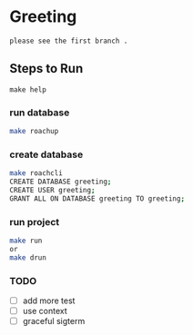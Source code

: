 # Greeting

    please see the first branch .

## Steps to Run

    make help

### run database

```sh
make roachup
```

### create database

```sh
make roachcli
CREATE DATABASE greeting;
CREATE USER greeting;
GRANT ALL ON DATABASE greeting TO greeting;
```

### run project

```sh
make run
or
make drun
```

### TODO

 - [ ] add more test  
 - [ ] use context
 - [ ] graceful sigterm
